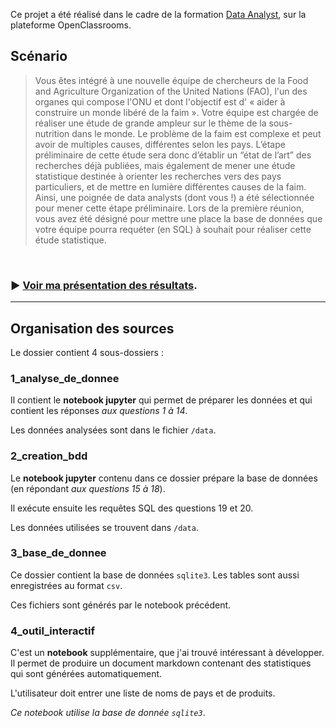 Ce projet a été réalisé dans le cadre de la formation [Data Analyst](https://openclassrooms.com/fr/paths/65-data-analyst), sur la plateforme OpenClassrooms.

## Scénario

> Vous êtes intégré à une nouvelle équipe de chercheurs de la Food and Agriculture Organization of the United Nations (FAO), l'un des organes qui compose l'ONU et dont l'objectif est d' « aider à construire un monde libéré de la faim ».
Votre équipe est chargée de réaliser une étude de grande ampleur sur le thème de la sous-nutrition dans le monde.
Le problème de la faim est complexe et peut avoir de multiples causes, différentes selon les pays. L’étape préliminaire de cette étude sera donc d’établir un “état de l’art” des recherches déjà publiées, mais également de mener une étude statistique destinée à orienter les recherches vers des pays particuliers, et de mettre en lumière différentes causes de la faim. Ainsi, une poignée de data analysts (dont vous !) a été sélectionnée pour mener cette étape préliminaire. Lors de la première réunion, vous avez été désigné pour mettre une place la base de données que votre équipe pourra requéter (en SQL) à souhait pour réaliser cette étude statistique.

<br />

### :arrow_forward: [Voir ma présentation des résultats](présentation.pdf).

-----------------------------------------

## Organisation des sources

Le dossier contient 4 sous-dossiers :

### 1_analyse_de_donnee

Il contient le **notebook jupyter** qui permet de préparer les données et qui contient les réponses *aux questions 1 à 14*.

Les données analysées sont dans le fichier `/data`.

### 2_creation_bdd

Le **notebook jupyter** contenu dans ce dossier prépare la base de données (en répondant *aux questions 15 à 18*).

Il exécute ensuite les requêtes SQL des questions 19 et 20.

Les données utilisées se trouvent dans `/data`.

### 3_base_de_donnee

Ce dossier contient la base de données `sqlite3`. Les tables sont aussi enregistrées au format `csv`.

Ces fichiers sont générés par le notebook précédent.

### 4_outil_interactif

C'est un **notebook** supplémentaire, que j'ai trouvé intéressant à développer. Il permet de produire un document markdown contenant des statistiques qui sont générées automatiquement. 

L'utilisateur doit entrer une liste de noms de pays et de produits.

*Ce notebook utilise la base de donnée `sqlite3`*.
